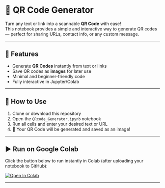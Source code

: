 # 🔳 QR Code Generator

Turn any text or link into a scannable **QR Code** with ease!  
This notebook provides a simple and interactive way to generate QR codes — perfect for sharing URLs, contact info, or any custom message.  

---

## 🚀 Features
- Generate **QR Codes** instantly from text or links  
- Save QR codes as **images** for later use  
- Minimal and beginner-friendly code  
- Fully interactive in Jupyter/Colab  

---

## 📂 How to Use
1. Clone or download this repository  
2. Open the `QRcode_Generator.ipynb` notebook  
3. Run all cells and enter your desired text or URL  
4. 🎉 Your QR Code will be generated and saved as an image!  

---

## ▶️ Run on Google Colab
Click the button below to run instantly in Colab (after uploading your notebook to GitHub):  

[![Open In Colab](https://colab.research.google.com/assets/colab-badge.svg)](https://colab.research.google.com/github/your-username/your-repo-name/blob/main/QRcode_Generator.ipynb)

---
